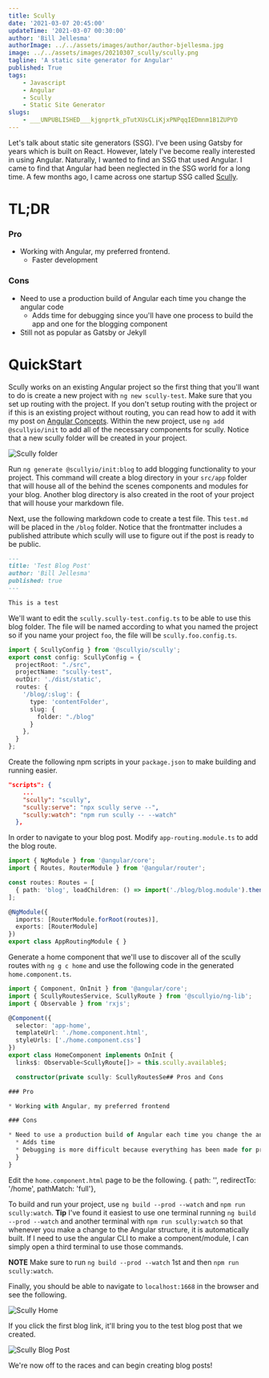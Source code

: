 ```yaml
---
title: Scully
date: '2021-03-07 20:45:00'
updateTime: '2021-03-07 00:30:00'
author: 'Bill Jellesma'
authorImage: ../../assets/images/author/author-bjellesma.jpg
image: ../../assets/images/20210307_scully/scully.png
tagline: 'A static site generator for Angular'
published: True
tags:
    - Javascript
    - Angular
    - Scully
    - Static Site Generator
slugs:
    - ___UNPUBLISHED___kjgnprtk_pTutXUsCLiKjxPNPqqIEDmnm1B1ZUPYD
---
```


Let's talk about static site generators (SSG). I've been using Gatsby for years which is built on React. However, lately I've become really interested in using Angular. Naturally, I wanted to find an SSG that used Angular. I came to find that Angular had been neglected in the SSG world for a long time. A few months ago, I came across one startup SSG called [Scully](https://scully.io/).

# TL;DR

### Pro

* Working with Angular, my preferred frontend.
  * Faster development

### Cons

* Need to use a production build of Angular each time you change the angular code
  * Adds time for debugging since you'll have one process to build the app and one for the blogging component
* Still not as popular as Gatsby or Jekyll

# QuickStart

Scully works on an existing Angular project so the first thing that you'll want to do is create a new project with `ng new scully-test`. Make sure that you set up routing with the project. If you don't setup routing with the project or if this is an existing project without routing, you can read how to add it with my post on [Angular Concepts](https://billjellesmacoding.netlify.app/blog/20201109_angular_concepts). Within the new project, use `ng add @scullyio/init` to add all of the necessary components for scully. Notice that a new scully folder will be created in your project.

![Scully folder](../../assets/images/20210307_scully/scully-folder.png)

Run `ng generate @scullyio/init:blog` to add blogging functionality to your project. This command will create a blog directory in your `src/app` folder that will house all of the behind the scenes components and modules for your blog. Another blog directory is also created in the root of your project that will house your markdown file.

Next, use the following markdown code to create a test file. This `test.md` will be placed in the `/blog` folder. Notice that the frontmatter includes a published attribute which scully will use to figure out if the post is ready to be public.

```md
---
title: 'Test Blog Post'
author: 'Bill Jellesma'
published: true
---

This is a test
```

We'll want to edit the `scully.scully-test.config.ts` to be able to use this blog folder. The file will be named according to what you named the project so if you name your project `foo`, the file will be `scully.foo.config.ts`.

```ts
import { ScullyConfig } from '@scullyio/scully';
export const config: ScullyConfig = {
  projectRoot: "./src",
  projectName: "scully-test",
  outDir: './dist/static',
  routes: {
    '/blog/:slug': {
      type: 'contentFolder',
      slug: {
        folder: "./blog"
      }
    },
  }
};
```

Create the following npm scripts in your `package.json` to make building and running easier.

```json
"scripts": {
    ...
    "scully": "scully",
    "scully:serve": "npx scully serve --",
    "scully:watch": "npm run scully -- --watch"
  },
```

In order to navigate to your blog post. Modify `app-routing.module.ts` to add the blog route.

```ts
import { NgModule } from '@angular/core';
import { Routes, RouterModule } from '@angular/router';

const routes: Routes = [
  { path: 'blog', loadChildren: () => import('./blog/blog.module').then(m => m.BlogModule) }
];

@NgModule({
  imports: [RouterModule.forRoot(routes)],
  exports: [RouterModule]
})
export class AppRoutingModule { }
```

Generate a home component that we'll use to discover all of the scully routes with `ng g c home` and use the following code in the generated `home.component.ts`.

```ts
import { Component, OnInit } from '@angular/core';
import { ScullyRoutesService, ScullyRoute } from '@scullyio/ng-lib';
import { Observable } from 'rxjs';

@Component({
  selector: 'app-home',
  templateUrl: './home.component.html',
  styleUrls: ['./home.component.css']
})
export class HomeComponent implements OnInit {
  links$: Observable<ScullyRoute[]> = this.scully.available$;

  constructor(private scully: ScullyRoutesSe## Pros and Cons

### Pro

* Working with Angular, my preferred frontend

### Cons

* Need to use a production build of Angular each time you change the angular code
  * Adds time
  * Debugging is more difficult because everything has been made for production already
  }
}
```

Edit the `home.component.html` page to be the following.
  { path: '', redirectTo: '/home', pathMatch: 'full'},

To build and run your project, use `ng build --prod --watch` and `npm run scully:watch`. **Tip** I've found it easiest to use one terminal running `ng build --prod --watch` and another terminal with `npm run scully:watch` so that whenever you make a change to the Angular structure, it is automatically built. If I need to use the angular CLI to make a component/module, I can simply open a third terminal to use those commands.

**NOTE** Make sure to run `ng build --prod --watch` 1st and then `npm run scully:watch`.

Finally, you should be able to navigate to `localhost:1668` in the browser and see the following.

![Scully Home](../../assets/images/20210307_scully/scully-home.png)

If you click the first blog link, it'll bring you to the test blog post that we created.

![Scully Blog Post](../../assets/images/20210307_scully/scully-blog-post.png)

We're now off to the races and can begin creating blog posts!
